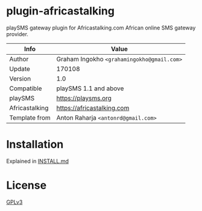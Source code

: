 # plugin-africastalking

playSMS gateway plugin for Africastalking.com African online SMS gateway provider.

Info            | Value
--------------- | ---------------------------------
Author          | Graham Ingokho `<grahamingokho@gmail.com>`
Update          | 170108
Version         | 1.0
Compatible      | playSMS 1.1 and above
playSMS         | https://playsms.org
Africastalking  | https://africastalking.com
Template from   | Anton Raharja `<antonrd@gmail.com>`

# Installation

Explained in [INSTALL.md](INSTALL.md)

# License

[GPLv3](LICENSE)